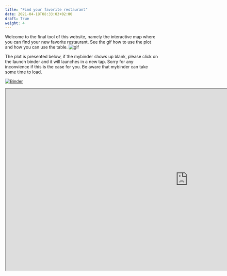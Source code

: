 ```yaml
---
title: "Find your favorite restaurant"
date: 2021-04-18T08:33:03+02:00
draft: True
weight: 4
---
```

Welcome to the final tool of this website, namely the interactive map where you can find your new favorite restaurant. 
See the gif how to use the plot and how you can use the table.
![gif](image/Animation.gif)

The plot is presented below, if the mybinder shows up blank, please click on the launch binder and it will launches in a new tap. Sorry for any inconvience
if this is the case for you. Be aware that mybinder can take some time to load. 

[![Binder](https://mybinder.org/badge_logo.svg)](https://mybinder.org/v2/gh/Restaurant-Guide/interactive-bokeh.git/main?urlpath=%2Fproxy%2F5006%2Fbokeh-app)

<div class="centered-container">
  <iframe src="https://mybinder.org/v2/gh/Restaurant-Guide/interactive-bokeh.git/main?urlpath=%2Fproxy%2F5006%2Fbokeh-app" height="600" width="1200"></iframe>
</div>